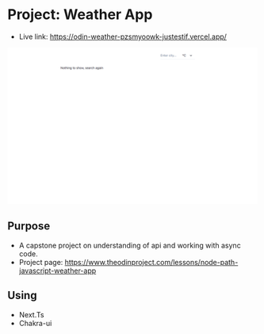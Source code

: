 # Project: Weather App

- Live link: <https://odin-weather-pzsmyoowk-justestif.vercel.app/>

![screenshot of project](./assets/live-link.png)

## Purpose

- A capstone project on understanding of api and working with async code.
- Project page: <https://www.theodinproject.com/lessons/node-path-javascript-weather-app>

## Using

- Next.Ts
- Chakra-ui
